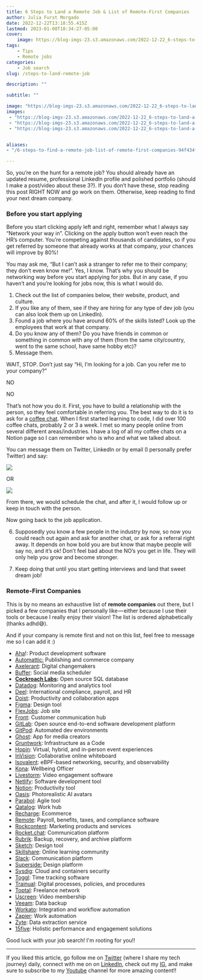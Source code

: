 ```yaml
---
title: 6 Steps to Land a Remote Job & List of Remote-First Companies
author: Julia Furst Morgado
date: 2022-12-22T13:18:55.415Z
lastmod: 2023-01-08T10:34:27-05:00
cover:
    image: https://blog-imgs-23.s3.amazonaws.com/2022-12-22_6-steps-to-land-a-remote-job-list-of-remotefirst-companies_0.jpeg
tags: 
    - Tips
    - Remote jobs
categories: 
    - Job search
slug: /steps-to-land-remote-job

description: ""

subtitle: ""

image: "https://blog-imgs-23.s3.amazonaws.com/2022-12-22_6-steps-to-land-a-remote-job-list-of-remotefirst-companies_0.jpeg" 
images:
 - "https://blog-imgs-23.s3.amazonaws.com/2022-12-22_6-steps-to-land-a-remote-job-list-of-remotefirst-companies_0.jpeg"
 - "https://blog-imgs-23.s3.amazonaws.com/2022-12-22_6-steps-to-land-a-remote-job-list-of-remotefirst-companies_1.png"
 - "https://blog-imgs-23.s3.amazonaws.com/2022-12-22_6-steps-to-land-a-remote-job-list-of-remotefirst-companies_2.png"


aliases:
- "/6-steps-to-find-a-remote-job-list-of-remote-first-companies-94f434f2257"

---
```


So, you’re on the hunt for a remote job? You should already have an updated resume, professional LinkedIn profile and polished portfolio (should I make a post/video about these 3?). If you don’t have these, stop reading this post RIGHT NOW and go work on them. Otherwise, keep reading to find your next dream company.

### Before you start applying

Before you start clicking apply left and right, remember what I always say “Network your way in”. Clicking on the apply button won’t even reach the HR’s computer. You’re competing against thousands of candidates, so if you get referred by someone that already works at that company, your chances will improve by 80%!

You may ask me, “But I can’t ask a stranger to refer me to their company; they don’t even know me!”. Yes, I know. That’s why you should be networking way before you start applying for jobs. But in any case, if you haven’t and you’re looking for jobs now, this is what I would do.

1. Check out the list of companies below, their website, product, and culture.
2. If you like any of them, see if they are hiring for any type of dev job (you can also look them up on LinkedIn).
3. Found a job where you have around 60% of the skills listed? Look up the employees that work at that company.
4. Do you know any of them? Do you have friends in common or something in common with any of them (from the same city/country, went to the same school, have same hobby etc)?
5. Message them.

WAIT, STOP. Don’t just say “Hi, I’m looking for a job. Can you refer me to your company?”

NO

NO

That’s not how you do it. First, you have to build a relationship with the person, so they feel comfortable in referring you. The best way to do it is to ask for a [coffee chat](/the-complete-guide-to-ace-your-next-networking-coffee-chat-cf5b4ba79ec). When I first started learning to code, I did over 100 coffee chats, probably 2 or 3 a week. I met so many people online from several different areas/industries. I have a log of all my coffee chats on a Notion page so I can remember who is who and what we talked about.

You can message them on Twitter, LinkedIn or by email (I personally prefer Twitter) and say:

![](https://blog-imgs-23.s3.amazonaws.com/2022-12-22_6-steps-to-land-a-remote-job-list-of-remotefirst-companies_1.png#layoutTextWidth)

OR

![](https://blog-imgs-23.s3.amazonaws.com/2022-12-22_6-steps-to-land-a-remote-job-list-of-remotefirst-companies_2.png#layoutTextWidth)

From there, we would schedule the chat, and after it, I would follow up or keep in touch with the person.

Now going back to the job application.

6. Supposedly you know a few people in the industry by now, so now you could reach out again and ask for another chat, or ask for a referral right away. It depends on how bold you are but know that maybe people will say no, and it’s ok! Don’t feel bad about the NO’s you get in life. They will only help you grow and become stronger.

7. Keep doing that until you start getting interviews and land that sweet dream job!

### Remote-First Companies

This is by no means an exhaustive list of **remote companies** out there, but I picked a few companies that I personally like — either because I use their tools or because I really enjoy their vision! The list is ordered alphabetically (thanks adhd😅).

And if your company is remote first and not on this list, feel free to message me so I can add it :)

- [Aha](https://www.aha.io/company/careers)!: Product development software
- [Automattic:](https://automattic.com/work-with-us/) Publishing and commerce company
- [Axelerant](https://www.axelerant.com/careers): Digital changemakers
- [Buffer](https://buffer.com/journey): Social media scheduler
- [**Cockroach Labs**](https://www.cockroachlabs.com/careers/open-positions/)**:** Open source SQL database
- [Datadog](https://careers.datadoghq.com/): Monitoring and analytics tool
- [Deel](https://jobs.ashbyhq.com/Deel/): International compliance, payroll, and HR
- [Doist](https://doist.com/careers): Productivity and collaboration apps
- [Figma](https://www.figma.com/careers/): Design tool
- [FlexJobs](https://www.flexjobs.com/careers-at-flexjobs): Job site
- [Front](https://front.com/jobs): Customer communication hub
- [GitLab](https://about.gitlab.com/): Open source end-to-end software development platform
- [GitPod](https://www.gitpod.io/careers#open-positions): Automated dev environments
- [Ghost](https://careers.ghost.org/?lang=en): App for media creators
- [Gruntwork](https://gruntwork.io/careers/): Infrastructure as a Code
- [Hopin](https://hopin.com/careers): Virtual, hybrid, and in-person event experiences
- [InVision](https://www.invisionapp.com/careers): Collaborative online whiteboard
- [Isovalent](https://isovalent.com/careers/): eBPF-based networking, security, and observability
- [Kona](https://www.heykona.com/careers): Wellbeing Officer
- [Livestorm](https://jobs.livestorm.co/): Video engagement software
- [Netlify](https://www.netlify.com/careers/#perfect-job): Software development tool
- [Notion](https://www.notion.so/careers): Productivity tool
- [Oasis](https://theoasis.com/about): Photorealistic AI avatars
- [Parabol](https://www.parabol.co/join/): Agile tool
- [Qatalog](https://qatalog.com/about/#careers): Work hub
- [Recharge](https://rechargepayments.com/careers/#jobs): Ecommerce
- [Remote](https://boards.greenhouse.io/remotecom): Payroll, benefits, taxes, and compliance software
- [Rockcontent](https://rockcontent.com/careers/): Marketing products and services
- [Rocket.chat](https://www.rocket.chat/company/careers): Communication platform
- [Rubrik](https://www.rubrik.com/company/careers/departments/engineering): Backup, recovery, and archive platform
- [Sketch](https://www.sketch.com/careers/#job-openings): Design tool
- [Skillshare](https://www.skillshare.com/careers): Online learning community
- [Slack](https://slack.com/careers): Communication platform
- [Superside:](https://careers.superside.com/) Design platform
- [Sysdig](https://sysdig.com/careers/open-positions/): Cloud and containers security
- [Toggl](https://toggl.com/jobs/): Time tracking software
- [Trainual](https://trainual.com/careers): Digital processes, policies, and procedures
- [Toptal](https://www.toptal.com/careers): Freelance network
- [Uscreen](https://www.uscreen.tv/careers/): Video membership
- [Veeam](https://careers.veeam.com/vacancies?query=&department=&location=all&state=all&city=all): Data backup
- [Workato](https://www.workato.com/careers): Integration and workflow automation
- [Zapier](https://zapier.com/): Work automation
- [Zyte](https://www.zyte.com/jobs/): Data extraction service
- [15five](https://www.15five.com/about/careers/): Holistic performance and engagement solutions

Good luck with your job search! I'm rooting for you!!

* * *
If you liked this article, go follow me on [Twitter](https://twitter.com/juliafmorgado) (where I share my tech journey) daily, connect with me on on [LinkedIn](https://www.linkedin.com/in/juliafmorgado/), check out my [IG](https://www.instagram.com/juliafmorgado/), and make sure to subscribe to my [Youtube](https://www.youtube.com/c/JuliaFMorgado) channel for more amazing content!!
